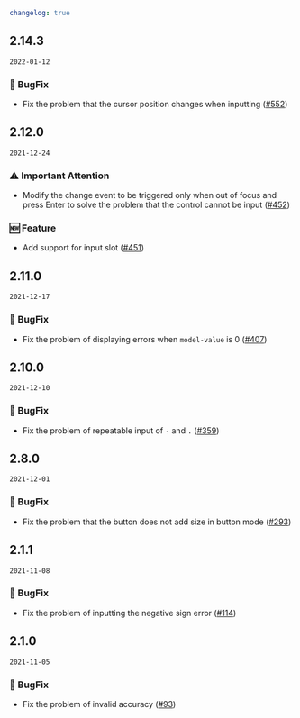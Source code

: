 ```yaml
changelog: true
```

## 2.14.3

`2022-01-12`

### 🐛 BugFix

- Fix the problem that the cursor position changes when inputting ([#552](https://github.com/arco-design/arco-design-vue/pull/552))


## 2.12.0

`2021-12-24`

### ⚠️ Important Attention

- Modify the change event to be triggered only when out of focus and press Enter to solve the problem that the control cannot be input ([#452](https://github.com/arco-design/arco-design-vue/pull/452))

### 🆕 Feature

- Add support for input slot ([#451](https://github.com/arco-design/arco-design-vue/pull/451))


## 2.11.0

`2021-12-17`

### 🐛 BugFix

- Fix the problem of displaying errors when `model-value` is 0 ([#407](https://github.com/arco-design/arco-design-vue/pull/407))


## 2.10.0

`2021-12-10`

### 🐛 BugFix

- Fix the problem of repeatable input of `-` and `.` ([#359](https://github.com/arco-design/arco-design-vue/pull/359))


## 2.8.0

`2021-12-01`

### 🐛 BugFix

- Fix the problem that the button does not add size in button mode ([#293](https://github.com/arco-design/arco-design-vue/pull/293))


## 2.1.1

`2021-11-08`

### 🐛 BugFix

- Fix the problem of inputting the negative sign error ([#114](https://github.com/arco-design/arco-design-vue/pull/114))


## 2.1.0

`2021-11-05`

### 🐛 BugFix

- Fix the problem of invalid accuracy ([#93](https://github.com/arco-design/arco-design-vue/pull/93))

